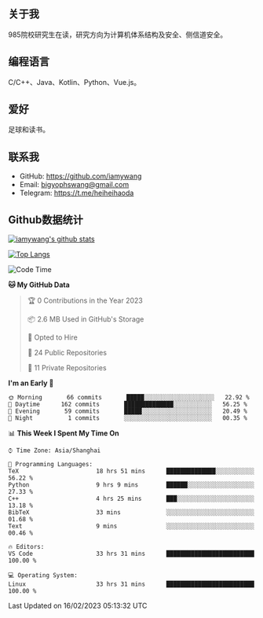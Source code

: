 ## 关于我

985院校研究生在读，研究方向为计算机体系结构及安全、侧信道安全。

## 编程语言

C/C++、Java、Kotlin、Python、Vue.js。

## 爱好

足球和读书。

## 联系我

- GitHub: https://github.com/iamywang
- Email: bigyophswang@gmail.com
- Telegram: https://t.me/heiheihaoda

## Github数据统计

[![iamywang's github stats](https://github-readme-stats.vercel.app/api?username=iamywang&count_private=true&show_icons=true)]()

[![Top Langs](https://github-readme-stats.vercel.app/api/top-langs/?username=iamywang&layout=compact)]()

<!--START_SECTION:waka-->
![Code Time](http://img.shields.io/badge/Code%20Time-732%20hrs%2040%20mins-blue)

**🐱 My GitHub Data** 

> 🏆 0 Contributions in the Year 2023
 > 
> 📦 2.6 MB Used in GitHub's Storage 
 > 
> 💼 Opted to Hire
 > 
> 📜 24 Public Repositories 
 > 
> 🔑 11 Private Repositories  
 > 
**I'm an Early 🐤** 

```text
🌞 Morning       66 commits       █████░░░░░░░░░░░░░░░░░░░░   22.92 % 
🌆 Daytime      162 commits       ██████████████░░░░░░░░░░░   56.25 % 
🌃 Evening       59 commits       █████░░░░░░░░░░░░░░░░░░░░   20.49 % 
🌙 Night          1 commits       ░░░░░░░░░░░░░░░░░░░░░░░░░   00.35 % 

```


📊 **This Week I Spent My Time On** 

```text
⌚︎ Time Zone: Asia/Shanghai

💬 Programming Languages: 
TeX                      18 hrs 51 mins      ██████████████░░░░░░░░░░░   56.22 % 
Python                   9 hrs 9 mins        ██████░░░░░░░░░░░░░░░░░░░   27.33 % 
C++                      4 hrs 25 mins       ███░░░░░░░░░░░░░░░░░░░░░░   13.18 % 
BibTeX                   33 mins             ░░░░░░░░░░░░░░░░░░░░░░░░░   01.68 % 
Text                     9 mins              ░░░░░░░░░░░░░░░░░░░░░░░░░   00.46 % 

🔥 Editors: 
VS Code                  33 hrs 31 mins      █████████████████████████   100.00 % 

💻 Operating System: 
Linux                    33 hrs 31 mins      █████████████████████████   100.00 % 

```


 Last Updated on 16/02/2023 05:13:32 UTC
<!--END_SECTION:waka-->
